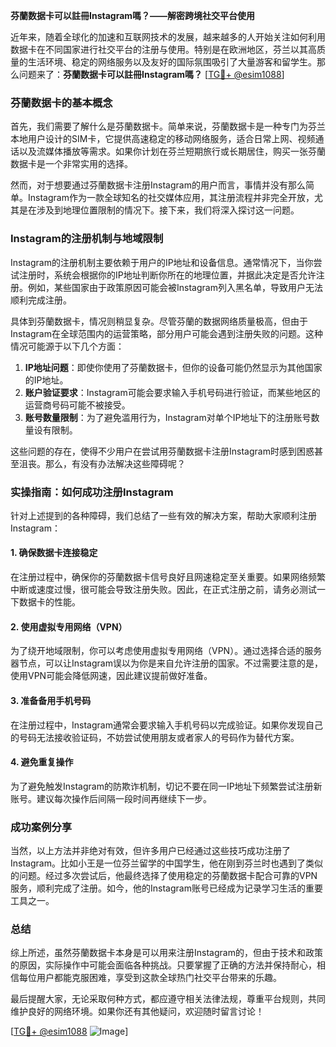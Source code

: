 **芬蘭数据卡可以註冊Instagram嗎？——解密跨境社交平台使用**

近年来，随着全球化的加速和互联网技术的发展，越来越多的人开始关注如何利用数据卡在不同国家进行社交平台的注册与使用。特别是在欧洲地区，芬兰以其高质量的生活环境、稳定的网络服务以及友好的国际氛围吸引了大量游客和留学生。那么问题来了：**芬蘭数据卡可以註冊Instagram嗎？** [[TG💪+ @esim1088](https://t.me/s/esim1088)]

### 芬蘭数据卡的基本概念

首先，我们需要了解什么是芬蘭数据卡。简单来说，芬蘭数据卡是一种专门为芬兰本地用户设计的SIM卡，它提供高速稳定的移动网络服务，适合日常上网、视频通话以及流媒体播放等需求。如果你计划在芬兰短期旅行或长期居住，购买一张芬蘭数据卡是一个非常实用的选择。

然而，对于想要通过芬蘭数据卡注册Instagram的用户而言，事情并没有那么简单。Instagram作为一款全球知名的社交媒体应用，其注册流程并非完全开放，尤其是在涉及到地理位置限制的情况下。接下来，我们将深入探讨这一问题。

### Instagram的注册机制与地域限制

Instagram的注册机制主要依赖于用户的IP地址和设备信息。通常情况下，当你尝试注册时，系统会根据你的IP地址判断你所在的地理位置，并据此决定是否允许注册。例如，某些国家由于政策原因可能会被Instagram列入黑名单，导致用户无法顺利完成注册。

具体到芬蘭数据卡，情况则稍显复杂。尽管芬蘭的数据网络质量极高，但由于Instagram在全球范围内的运营策略，部分用户可能会遇到注册失败的问题。这种情况可能源于以下几个方面：

1. **IP地址问题**：即使你使用了芬蘭数据卡，但你的设备可能仍然显示为其他国家的IP地址。
2. **账户验证要求**：Instagram可能会要求输入手机号码进行验证，而某些地区的运营商号码可能不被接受。
3. **账号数量限制**：为了避免滥用行为，Instagram对单个IP地址下的注册账号数量设有限制。

这些问题的存在，使得不少用户在尝试用芬蘭数据卡注册Instagram时感到困惑甚至沮丧。那么，有没有办法解决这些障碍呢？

### 实操指南：如何成功注册Instagram

针对上述提到的各种障碍，我们总结了一些有效的解决方案，帮助大家顺利注册Instagram：

#### 1. 确保数据卡连接稳定
在注册过程中，确保你的芬蘭数据卡信号良好且网速稳定至关重要。如果网络频繁中断或速度过慢，很可能会导致注册失败。因此，在正式注册之前，请务必测试一下数据卡的性能。

#### 2. 使用虚拟专用网络（VPN）
为了绕开地域限制，你可以考虑使用虚拟专用网络（VPN）。通过选择合适的服务器节点，可以让Instagram误以为你是来自允许注册的国家。不过需要注意的是，使用VPN可能会降低网速，因此建议提前做好准备。

#### 3. 准备备用手机号码
在注册过程中，Instagram通常会要求输入手机号码以完成验证。如果你发现自己的号码无法接收验证码，不妨尝试使用朋友或者家人的号码作为替代方案。

#### 4. 避免重复操作
为了避免触发Instagram的防欺诈机制，切记不要在同一IP地址下频繁尝试注册新账号。建议每次操作后间隔一段时间再继续下一步。

### 成功案例分享

当然，以上方法并非绝对有效，但许多用户已经通过这些技巧成功注册了Instagram。比如小王是一位芬兰留学的中国学生，他在刚到芬兰时也遇到了类似的问题。经过多次尝试后，他最终选择了使用稳定的芬蘭数据卡配合可靠的VPN服务，顺利完成了注册。如今，他的Instagram账号已经成为记录学习生活的重要工具之一。

### 总结

综上所述，虽然芬蘭数据卡本身是可以用来注册Instagram的，但由于技术和政策的原因，实际操作中可能会面临各种挑战。只要掌握了正确的方法并保持耐心，相信每位用户都能克服困难，享受到这款全球热门社交平台带来的乐趣。

最后提醒大家，无论采取何种方式，都应遵守相关法律法规，尊重平台规则，共同维护良好的网络环境。如果你还有其他疑问，欢迎随时留言讨论！

[[TG💪+ @esim1088](https://t.me/s/esim1088) ![Image](https://i.postimg.cc/4NQfJmqS/Snipaste-2025-05-13-00-14-12.png)]